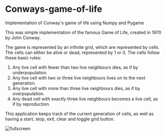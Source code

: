 # Conways-game-of-life
Implementation of Conway's game of life using Numpy and Pygame


This was simple implementation of the famous Game of Life, created in 1970 by John Conway.

The game is represented by an infinite grid, which are represented by cells. The cells can either be alive or dead, represented by 1 or 0. The cells follow these basic rules:

1. Any live cell with fewer than two live neighbours dies, as if by underpopulation.
2. Any live cell with two or three live neighbours lives on to the next generation.
3. Any live cell with more than three live neighbours dies, as if by overpopulation.
4. Any dead cell with exactly three live neighbours becomes a live cell, as if by reproduction.

This application keeps track of the current generation of cells, as well as having a start, stop, exit, clear and toggle grid button.

![fullscreen](https://user-images.githubusercontent.com/91392684/147784396-54365d44-ae1a-47b4-802c-a86bdb3dbc38.PNG)
